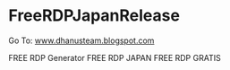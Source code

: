 # FreeRDPJapanRelease
Go To: www.dhanusteam.blogspot.com

FREE RDP Generator
FREE RDP JAPAN
FREE RDP GRATIS
